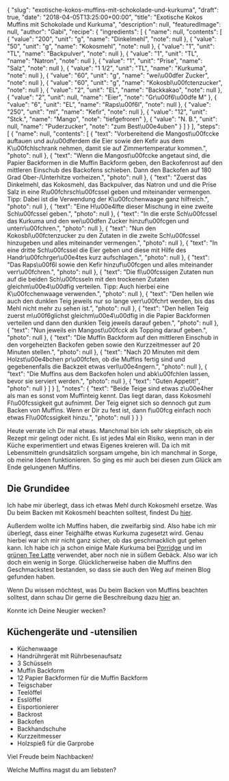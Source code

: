 {
    "slug": "exotische-kokos-muffins-mit-schokolade-und-kurkuma",
    "draft": true,
    "date": "2018-04-05T13:25:00+00:00",
    "title": "Exotische Kokos Muffins mit Schokolade und Kurkuma",
    "description": null,
    "featuredImage": null,
    "author": "Gabi",
    "recipe": {
        "ingredients": [
            {
                "name": null,
                "contents": [
                    {
                        "value": "200",
                        "unit": "g",
                        "name": "Dinkelmehl",
                        "note": null
                    },
                    {
                        "value": "50",
                        "unit": "g",
                        "name": "Kokosmehl",
                        "note": null
                    },
                    {
                        "value": "1",
                        "unit": "TL",
                        "name": "Backpulver",
                        "note": null
                    },
                    {
                        "value": "1",
                        "unit": "TL",
                        "name": "Natron",
                        "note": null
                    },
                    {
                        "value": "1",
                        "unit": "Prise",
                        "name": "Salz",
                        "note": null
                    },
                    {
                        "value": "1 1\/2",
                        "unit": "TL",
                        "name": "Kurkuma",
                        "note": null
                    },
                    {
                        "value": "60",
                        "unit": "g",
                        "name": "wei\u00dfer Zucker",
                        "note": null
                    },
                    {
                        "value": "60",
                        "unit": "g",
                        "name": "Kokosbl\u00fctenzucker",
                        "note": null
                    },
                    {
                        "value": "2",
                        "unit": "EL",
                        "name": "Backkakao",
                        "note": null
                    },
                    {
                        "value": "2",
                        "unit": null,
                        "name": "Eier",
                        "note": "Gr\u00f6\u00dfe M"
                    },
                    {
                        "value": "6",
                        "unit": "EL",
                        "name": "Raps\u00f6l",
                        "note": null
                    },
                    {
                        "value": "250",
                        "unit": "ml",
                        "name": "Kefir",
                        "note": null
                    },
                    {
                        "value": "12",
                        "unit": "Stck.",
                        "name": "Mango",
                        "note": "tiefgefroren"
                    },
                    {
                        "value": "N. B.",
                        "unit": null,
                        "name": "Puderzucker",
                        "note": "zum Best\u00e4uben"
                    }
                ]
            }
        ],
        "steps": [
            {
                "name": null,
                "contents": [
                    {
                        "text": "Vorbereitend die Mangost\u00fccke auftauen und au\u00dferdem die Eier sowie den Kefir aus dem K\u00fchlschrank nehmen, damit sie auf Zimmertemperatur kommen.",
                        "photo": null
                    },
                    {
                        "text": "Wenn die Mangost\u00fccke angetaut sind, die Papier Backformen in die Muffin Backform geben, den Backofenrost auf den mittleren Einschub des Backofens schieben. Dann den Backofen auf 180 Grad Ober-\/Unterhitze vorheizen.",
                        "photo": null
                    },
                    {
                        "text": "Zuerst das Dinkelmehl, das Kokosmehl, das Backpulver, das Natron und und die Prise Salz in eine R\u00fchrsch\u00fcssel geben und miteinander vermengen. Tipp: Dabei ist die Verwendung der K\u00fcchenwaage ganz hilfreich.",
                        "photo": null
                    },
                    {
                        "text": "Eine H\u00e4lfte dieser Mischung in eine zweite Sch\u00fcssel geben.",
                        "photo": null
                    },
                    {
                        "text": "In die erste Sch\u00fcssel das Kurkuma und den wei\u00dfen Zucker hinzuf\u00fcgen und unterr\u00fchren.",
                        "photo": null
                    },
                    {
                        "text": "Nun den Kokosbl\u00fctenzucker zu den Zutaten in die zweite Sch\u00fcssel hinzugeben und alles miteinander vermengen.",
                        "photo": null
                    },
                    {
                        "text": "In eine dritte Sch\u00fcssel die Eier geben und diese mit Hilfe des Handr\u00fchrger\u00e4tes kurz aufschlagen.",
                        "photo": null
                    },
                    {
                        "text": "Das Raps\u00f6l sowie den Kefir hinzuf\u00fcgen und alles miteinander verr\u00fchren.",
                        "photo": null
                    },
                    {
                        "text": "Die fl\u00fcssigen Zutaten nun auf die beiden Sch\u00fcsseln mit den trockenen Zutaten gleichm\u00e4\u00dfig verteilen. Tipp: Auch hierbei eine K\u00fcchenwaage verwenden.",
                        "photo": null
                    },
                    {
                        "text": "Den hellen wie auch den dunklen Teig jeweils nur so lange verr\u00fchrt werden, bis das Mehl nicht mehr zu sehen ist.",
                        "photo": null
                    },
                    {
                        "text": "Den hellen Teig zuerst m\u00f6glichst gleichm\u00e4\u00dfig in die Papier Backformen verteilen und dann den dunklen Teig jeweils darauf geben.",
                        "photo": null
                    },
                    {
                        "text": "Nun jeweils ein Mangost\u00fcck als Topping darauf geben.",
                        "photo": null
                    },
                    {
                        "text": "Die Muffin Backform auf den mittleren Einschub in den vorgeheizten Backofen geben sowie den Kurzzeitmesser auf 20 Minuten stellen.",
                        "photo": null
                    },
                    {
                        "text": "Nach 20 Minuten mit dem Holzst\u00e4bchen pr\u00fcfen, ob die Muffins fertig sind und gegebenenfalls die Backzeit etwas verl\u00e4ngern.",
                        "photo": null
                    },
                    {
                        "text": "Die Muffins aus dem Backofen holen und abk\u00fchlen lassen, bevor sie serviert werden.",
                        "photo": null
                    },
                    {
                        "text": "Guten Appetit!",
                        "photo": null
                    }
                ]
            }
        ],
        "notes": {
            "text": "Beide Teige sind etwas z\u00e4her als man es sonst vom Muffinteig kennt. Das liegt daran, dass Kokosmehl Fl\u00fcssigkeit gut aufnimmt. Der Teig eignet sich so dennoch gut zum Backen von Muffins. Wenn er Dir zu fest ist, dann f\u00fcg einfach noch etwas Fl\u00fcssigkeit hinzu.",
            "photo": null
        }
    }
}

Heute verrate ich Dir mal etwas. Manchmal bin ich sehr skeptisch, ob ein Rezept mir gelingt oder nicht. Es ist jedes Mal ein Risiko, wenn man in der Küche experimentiert und etwas Eigenes kreieren will. Da ich mit Lebensmitteln grundsätzlich sorgsam umgehe, bin ich manchmal in Sorge, ob meine Ideen funktionieren. So ging es mir auch bei diesen zum Glück am Ende gelungenen Muffins.


## Die Grundidee

Ich habe mir überlegt, dass ich etwas Mehl durch Kokosmehl ersetze. Was Du beim Backen mit Kokosmehl beachten solltest, findest Du [hier](https://kochfokus.de/artikel/ist-kokosmehl-wirklich-gesund/ "hier").

Außerdem wollte ich Muffins haben, die zweifarbig sind. Also habe ich mir überlegt, dass einer Teighälfte etwas Kurkuma zugesetzt wird. Genau hierbei war ich mir nicht ganz sicher, ob das geschmacklich gut gehen kann. Ich habe ich ja schon einige Male Kurkuma bei [Porridge](https://kochfokus.de/artikel/goldener-herbst-porridge/ "Porridge") und im [grünen Tee Latte](https://kochfokus.de/artikel/der-perfekte-vegane-gruene-tee-latte/ "grünen Tee Latte") verwendet, aber noch nie in süßem Gebäck. Also war ich doch ein wenig in Sorge. Glücklicherweise haben die Muffins den Geschmackstest bestanden, so dass sie auch den Weg auf meinen Blog gefunden haben.

Wenn Du wissen möchtest, was Du beim Backen von Muffins beachten solltest, dann schau Dir gerne die Beschreibung dazu [hier](https://kochfokus.de/artikel/frischkaese-muffins-mit-himbeeren-und-zitrone/ "hier") an.

Konnte ich Deine Neugier wecken?


## Küchengeräte und -utensilien

- Küchenwaage
- Handrührgerät mit Rührbesenaufsatz
- 3 Schüsseln
- Muffin Backform
- 12 Papier Backformen für die Muffin Backform
- Teigschaber
- Teelöffel
- Esslöffel
- Eisportionierer
- Backrost
- Backofen
- Backhandschuhe
- Kurzzeitmesser
- Holzspieß für die Garprobe

Viel Freude beim Nachbacken!

Welche Muffins magst du am liebsten?